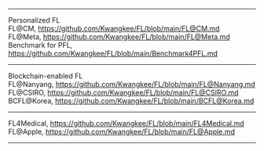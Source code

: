***
Personalized FL  
FL@CM, https://github.com/Kwangkee/FL/blob/main/FL@CM.md  
FL@Meta, https://github.com/Kwangkee/FL/blob/main/FL@Meta.md  
Benchmark for PFL, https://github.com/Kwangkee/FL/blob/main/Benchmark4PFL.md  

***
Blockchain-enabled FL  
FL@Nanyang, https://github.com/Kwangkee/FL/blob/main/FL@Nanyang.md  
FL@CSIRO, https://github.com/Kwangkee/FL/blob/main/FL@CSIRO.md  
BCFL@Korea, https://github.com/Kwangkee/FL/blob/main/BCFL@Korea.md  

***
FL4Medical, https://github.com/Kwangkee/FL/blob/main/FL4Medical.md  
FL@Apple, https://github.com/Kwangkee/FL/blob/main/FL@Apple.md  

***





